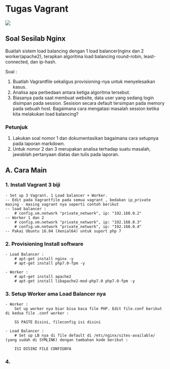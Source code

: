 # Tugas Vagrant

![](https://blog.theodo.fr/wp-content/uploads/2017/07/Vagrant.png)

## Soal Sesilab Nginx

Buatlah sistem load balancing dengan 1 load balancer(nginx dan 2 worker(apache2), terapkan algoritma load balancing round-robin, least-connected, dan ip-hash.

Soal :

1. Buatlah Vagrantfile sekaligus provisioning-nya untuk menyelesaikan kasus.
2. Analisa apa perbedaan antara ketiga algoritma tersebut.
3. Biasanya pada saat membuat website, data user yang sedang login disimpan pada session. Sesision secara default tersimpan pada memory pada sebuah host. Bagaimana cara mengatasi masalah session ketika kita melakukan load balancing?

### Petunjuk

1. Lakukan soal nomor 1 dan dokumentasikan bagaimana cara setupnya pada laporan markdown.
2. Untuk nomor 2 dan 3 merupakan analisa terhadap suatu masalah, jawablah pertanyaan diatas dan tulis pada laporan.


## A. Cara Main
### 1. Install Vagrant 3 biji
	- Set up 3 Vagrant. 1 Load balancer + Worker.
	-- Edit pada Vagrantfile pada semua vagrant , bedakan ip_private masing - masing vagrant nya seperti contoh berikut 
	-- load balancer : 
		# config.vm.network "private_network", ip: "192.168.0.2"
	-- Worker 1 dan 2 
		# config.vm.network "private_network", ip: "192.168.0.3"
		# config.vm.network "private_network", ip: "192.168.0.4"  
	-- Pakai Ubuntu 16.04 (Xenial64) untuk suport php 7 
	
	

### 2. Provisioning Install software
	- Load Balancer : 
		# apt-get install nginx -y
		# apt-get install php7.0-fpm -y

	- Worker :
		# apt-get install apache2
		# apt-get install libapache2-mod-php7.0 php7.0-fpm -y


### 3. Setup Worker ama Load Balancer nya
	- Worker : 
		Set up worker nya biar bisa baca file PHP. Edit file.conf berikut di kedua file .conf worker :

		SS PASTE Disini, fileconfig isi disini

	- Load Balancer :
		# Set up LB nya di file default di /etc/nginx/sites-available/ (yang sudah di SYMLINK) dengan tambahan kode berikut :

		ISI DISINI FILE CONFIGNYA

### 4. 